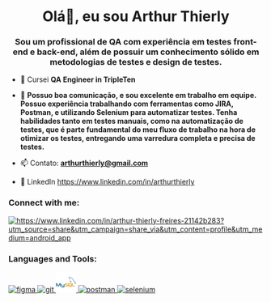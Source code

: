 <h1 align="center">Olá👋, eu sou Arthur Thierly</h1>
<h3 align="center">Sou um profissional de QA com experiência em testes front-end e back-end, além de possuir um conhecimento sólido em metodologias de testes e design de testes.</h3>

- 🌱 Cursei **QA Engineer in TripleTen**

- 💬 **Possuo boa comunicação, e sou excelente em trabalho em equipe. Possuo experiência trabalhando com ferramentas como JIRA, Postman, e utilizando Selenium para automatizar testes. Tenha habilidades tanto em testes manuais, como na automatização de testes, que é parte fundamental do meu fluxo de trabalho na hora de otimizar os testes, entregando uma varredura completa e precisa de testes.**

- 📫 Contato: **arthurthierly@gmail.com**

- 📄 LinkedIn https://www.linkedin.com/in/arthurthierly

<h3 align="left">Connect with me:</h3>
<p align="left">
<a href="https://linkedin.com/in/https://www.linkedin.com/in/arthur-thierly-freires-21142b283?utm_source=share&utm_campaign=share_via&utm_content=profile&utm_medium=android_app" target="blank"><img align="center" src="https://raw.githubusercontent.com/rahuldkjain/github-profile-readme-generator/master/src/images/icons/Social/linked-in-alt.svg" alt="https://www.linkedin.com/in/arthur-thierly-freires-21142b283?utm_source=share&utm_campaign=share_via&utm_content=profile&utm_medium=android_app" height="30" width="40" /></a>
</p>

<h3 align="left">Languages and Tools:</h3>
<p align="left"> <a href="https://www.figma.com/" target="_blank" rel="noreferrer"> <img src="https://www.vectorlogo.zone/logos/figma/figma-icon.svg" alt="figma" width="40" height="40"/> </a> <a href="https://git-scm.com/" target="_blank" rel="noreferrer"> <img src="https://www.vectorlogo.zone/logos/git-scm/git-scm-icon.svg" alt="git" width="40" height="40"/> </a> <a href="https://www.mysql.com/" target="_blank" rel="noreferrer"> <img src="https://raw.githubusercontent.com/devicons/devicon/master/icons/mysql/mysql-original-wordmark.svg" alt="mysql" width="40" height="40"/> </a> <a href="https://postman.com" target="_blank" rel="noreferrer"> <img src="https://www.vectorlogo.zone/logos/getpostman/getpostman-icon.svg" alt="postman" width="40" height="40"/> </a> <a href="https://www.selenium.dev" target="_blank" rel="noreferrer"> <img src="https://raw.githubusercontent.com/detain/svg-logos/780f25886640cef088af994181646db2f6b1a3f8/svg/selenium-logo.svg" alt="selenium" width="40" height="40"/> </a> </p>


